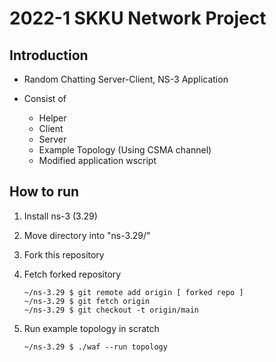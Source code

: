 # 2022-1 SKKU Network Project

## Introduction

* Random Chatting Server-Client, NS-3 Application  

* Consist of
    * Helper
    * Client
    * Server
    * Example Topology (Using CSMA channel)
    * Modified application wscript



## How to run

1. Install ns-3 (3.29)  

2. Move directory into "ns-3.29/"  

3. Fork this repository

4. Fetch forked repository  
    ```
    ~/ns-3.29 $ git remote add origin [ forked repo ]
    ~/ns-3.29 $ git fetch origin
    ~/ns-3.29 $ git checkout -t origin/main
    ```
5. Run example topology in scratch
    ```
    ~/ns-3.29 $ ./waf --run topology
    ```


